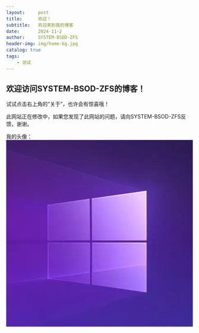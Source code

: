 ```yaml
---
layout:     post
title:      欢迎！
subtitle:   欢迎来到我的博客
date:       2024-11-2
author:     SYSTEM-BSOD-ZFS
header-img: img/home-bg.jpg
catalog: true
tags:
    - 测试
---
```

## 欢迎访问SYSTEM-BSOD-ZFS的博客！

试试点击右上角的“关于”，也许会有惊喜哦！

此网站正在修改中，如果您发现了此网站的问题，请向SYSTEM-BSOD-ZFS反馈，谢谢。

我的头像：
![](/img/head.jpg)
